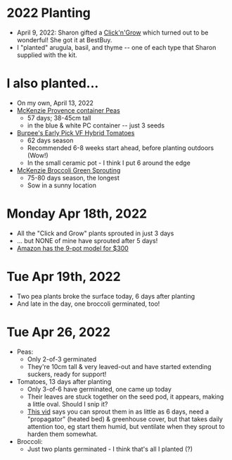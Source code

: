 # 2022 Planting

* April 9, 2022: Sharon gifted a [Click'n'Grow](https://www.amazon.ca/Click-Grow-Smart-Garden-Indoor/dp/B08ZJD2C4B/ref=sr_1_27?keywords=click+and+grow&qid=1650294347&sprefix=click+%2Caps%2C315&sr=8-27) which turned out to be wonderful!  She got it at BestBuy.
* I "planted" arugula, basil, and thyme -- one of each type that Sharon supplied with the kit.

# I also planted...

* On my own, April 13, 2022 
* [McKenzie Provence container Peas](https://mckenzieseeds.com/search?type=product&q=131010)
    * 57 days; 38-45cm tall
    * in the blue & white PC container -- just 3 seeds
* [Burpee's Early Pick VF Hybrid Tomatoes](https://www.burpee.com/tomato-burpees-early-pick-vf-hybrid-prod001174.html)
    * 62 days season
    * Recommended 6-8 weeks start ahead, before planting outdoors (Wow!)
    * In the small ceramic pot - I think I put 6 around the edge
* [McKenzie Broccoli Green Sprouting](https://mckenzieseeds.com/pages/search-results-page?q=139781)
    * 75-80 days season, the longest
    * Sow in a sunny location
 
# Monday Apr 18th, 2022

* All the "Click and Grow" plants sprouted in just 3 days
* ... but NONE of mine have sprouted after 5 days! 
* [Amazon has the 9-pot model for $300](https://www.amazon.ca/Click-Grow-Garden-Gardening-Lettuce/dp/B076CL2RQF/ref=sr_1_8?keywords=click+and+grow&qid=1650294156&sprefix=click+%2Caps%2C315&sr=8-8)

# Tue Apr 19th, 2022

* Two pea plants broke the surface today, 6 days after planting
* And late in the day, one broccoli germinated, too!

# Tue Apr 26, 2022

* Peas:
    * Only 2-of-3 germinated
    * They're 10cm tall & very leaved-out and have started extending suckers, ready for support!
* Tomatoes, 13 days after planting
    * Only 3-of-6 have germinated, one came up today
    * Their leaves are stuck together on the seed pod, it appears, making a little oval.  Should I snip it?
    * [This vid](https://www.youtube.com/watch?v=6uSoeN3qFcU) says you can sprout them in as little as 6 days, need a "propagator" (heated bed) & greenhouse cover, but that takes daily attention too, eg start them humid, but ventilate when they sprout to harden them somewhat.
* Broccoli: 
    * Just two plants germinated - I think that's all I planted (?)
